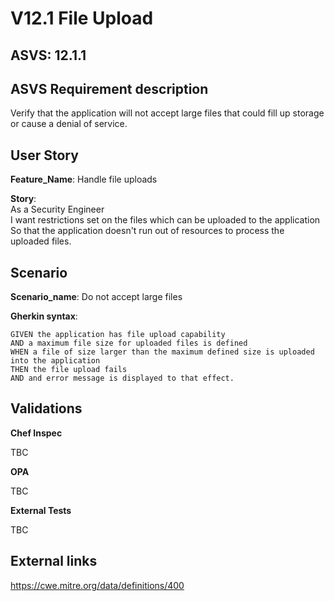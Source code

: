 # V12.1 File Upload

## ASVS: 12.1.1

## ASVS Requirement description

Verify that the application will not accept large files that could fill up storage
or cause a denial of service.

## User Story

**Feature_Name**: Handle file uploads

**Story**:\
As a Security Engineer\
I want restrictions set on the files which can be uploaded to the application\
So that the application doesn't run out of resources to process the uploaded files.

## Scenario

**Scenario_name**: Do not accept large files

**Gherkin syntax**:

```gherkin
GIVEN the application has file upload capability
AND a maximum file size for uploaded files is defined
WHEN a file of size larger than the maximum defined size is uploaded into the application
THEN the file upload fails
AND and error message is displayed to that effect.
```

## Validations

**Chef Inspec**

TBC

**OPA**

TBC

**External Tests**

TBC

## External links

<https://cwe.mitre.org/data/definitions/400>
